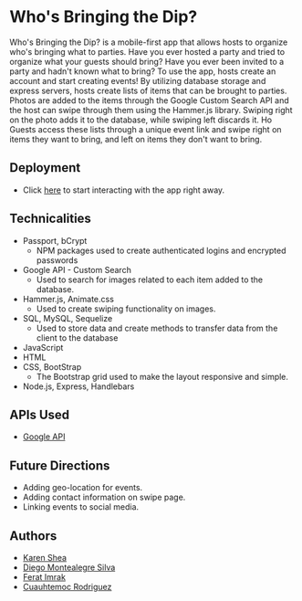# Who's Bringing the Dip? 

Who's Bringing the Dip? is a mobile-first app that allows hosts to organize who's bringing what to parties. Have you ever hosted a party and tried to organize what your guests should bring? Have you ever been invited to a party and hadn't known what to bring?  To use the app, hosts create an account and start creating events! By utilizing database storage and express servers, hosts create lists of items that can be brought to parties. Photos are added to the items through the Google Custom Search API and the host can swipe through them using the Hammer.js library. Swiping right on the photo adds it to the database, while swiping left discards it. Ho Guests access these lists through a unique event link and swipe right on items they want to bring, and left on items they don't want to bring. 

## Deployment

* Click [here](http://thedip.herokuapp.com/login) to start interacting with the app right away.

## Technicalities 

* Passport, bCrypt
    * NPM packages used to create authenticated logins and encrypted passwords
* Google API - Custom Search
    * Used to search for images related to each item added to the database.
* Hammer.js, Animate.css
    * Used to create swiping functionality on images.
* SQL, MySQL, Sequelize 
    * Used to store data and create methods to transfer data from the client to the database
* JavaScript
* HTML
* CSS, BootStrap
    * The Bootstrap grid used to make the layout responsive and simple.
* Node.js, Express, Handlebars


## APIs Used

* [Google API](https://developers.google.com/custom-search/v1/using_rest)

## Future Directions

* Adding geo-location for events.
* Adding contact information on swipe page.
* Linking events to social media.


## Authors

* [Karen Shea](https://github.com/ks563)
* [Diego Montealegre Silva](https://github.com/didachos24)
* [Ferat Imrak](https://github.com/jiro1)
* [Cuauhtemoc Rodriguez](https://github.com/Cuauhtemoc)
